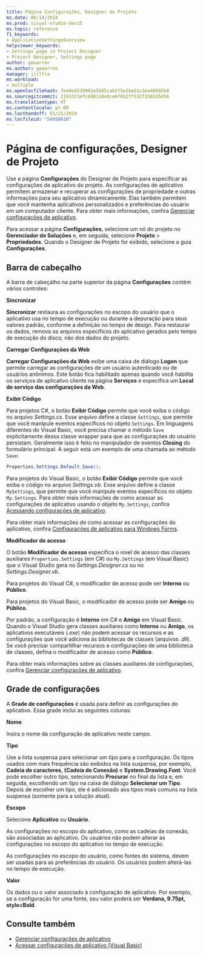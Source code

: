 ```yaml
---
title: Página Configurações, Designer de Projeto
ms.date: 06/14/2018
ms.prod: visual-studio-dev15
ms.topic: reference
f1_keywords:
- ApplicationSettingsOverview
helpviewer_keywords:
- Settings page in Project Designer
- Project Designer, Settings page
author: gewarren
ms.author: gewarren
manager: jillfra
ms.workload:
- multiple
ms.openlocfilehash: fee0e6539901e5b95ca62f5e2beb1c3ea48692b0
ms.sourcegitcommit: 2193323efc608118e0ce6f6b2ff532f158245d56
ms.translationtype: HT
ms.contentlocale: pt-BR
ms.lasthandoff: 01/25/2019
ms.locfileid: "54958610"
---
```

# <a name="settings-page-project-designer"></a>Página de configurações, Designer de Projeto

Use a página **Configurações** do Designer de Projeto para especificar as configurações de aplicativo do projeto. As configurações de aplicativo permitem armazenar e recuperar as configurações de propriedade e outras informações para seu aplicativo dinamicamente. Elas também permitem que você mantenha aplicativos personalizados e preferências do usuário em um computador cliente. Para obter mais informações, confira [Gerenciar configurações de aplicativo](../managing-application-settings-dotnet.md).

Para acessar a página **Configurações**, selecione um nó do projeto no **Gerenciador de Soluções** e, em seguida, selecione **Projeto** > **Propriedades**. Quando o Designer de Projeto for exibido, selecione a guia **Configurações**.

## <a name="header-bar"></a>Barra de cabeçalho

A barra de cabeçalho na parte superior da página **Configurações** contém vários controles:

**Sincronizar**

**Sincronizar** restaura as configurações no escopo do usuário que o aplicativo usa no tempo de execução ou durante a depuração para seus valores padrão, conforme a definição no tempo de design. Para restaurar os dados, remova os arquivos específicos do aplicativo gerados pelo tempo de execução do disco, não dos dados do projeto.

**Carregar Configurações da Web**

**Carregar Configurações da Web** exibe uma caixa de diálogo **Logon** que permite carregar as configurações de um usuário autenticado ou de usuários anônimos. Este botão fica habilitado apenas quando você habilita os serviços de aplicativo cliente na página **Serviços** e especifica um **Local de serviço das configurações da Web**.

**Exibir Código**

Para projetos C#, o botão **Exibir Código** permite que você exiba o código no arquivo *Settings.cs*. Esse arquivo define a classe `Settings`, que permite que você manipule eventos específicos no objeto `Settings`. Em linguagens diferentes do Visual Basic, você precisa chamar o método `Save` explicitamente dessa classe wrapper para que as configurações do usuário persistam. Geralmente isso é feito no manipulador de eventos **Closing** do formulário principal. A seguir está um exemplo de uma chamada ao método `Save`:

```csharp
Properties.Settings.Default.Save();
```

Para projetos do Visual Basic, o botão **Exibir Código** permite que você exiba o código no arquivo *Settings.vb*. Esse arquivo define a classe `MySettings`, que permite que você manipule eventos específicos no objeto `My.Settings`. Para obter mais informações de como acessar as configurações de aplicativo usando o objeto `My.Settings`, confira [Acessando configurações de aplicativo](/dotnet/visual-basic/developing-apps/programming/app-settings/accessing-application-settings).

Para obter mais informações de como acessar as configurações do aplicativo, confira [Configurações de aplicativo para Windows Forms](/dotnet/framework/winforms/advanced/application-settings-for-windows-forms).

**Modificador de acesso**

O botão **Modificador de acesso** especifica o nível de acesso das classes auxiliares `Properties.Settings` (em C#) ou `My.Settings` (em Visual Basic) que o Visual Studio gera no *Settings.Designer.cs* ou no *Settings.Designer.vb*.

Para projetos do Visual C#, o modificador de acesso pode ser **Interno** ou **Público**.

Para projetos do Visual Basic, o modificador de acesso pode ser **Amigo** ou **Público**.

Por padrão, a configuração é **Interno** em C# e **Amigo** em Visual Basic. Quando o Visual Studio gera classes auxiliares como **Interno** ou **Amigo**, os aplicativos executáveis (*.exe*) não podem acessar os recursos e as configurações que você adiciona às bibliotecas de classes (arquivos *.dll*). Se você precisar compartilhar recursos e configurações de uma biblioteca de classes, defina o modificador de acesso como **Público**.

Para obter mais informações sobre as classes auxiliares de configurações, confira [Gerenciar configurações de aplicativo](../managing-application-settings-dotnet.md).

## <a name="settings-grid"></a>Grade de configurações

A **Grade de configurações** é usada para definir as configurações do aplicativo. Essa grade inclui as seguintes colunas:

**Nome**

Insira o nome da configuração de aplicativo neste campo.

**Tipo**

Use a lista suspensa para selecionar um tipo para a configuração. Os tipos usados com mais frequência são exibidos na lista suspensa, por exemplo, **Cadeia de caracteres**, **(Cadeia de Conexão)** e **System.Drawing.Font**. Você pode escolher outro tipo, selecionando **Procurar** no final da lista e, em seguida, escolhendo um tipo na caixa de diálogo **Selecionar um Tipo**. Depois de escolher um tipo, ele é adicionado aos tipos mais comuns na lista suspensa (somente para a solução atual).

**Escopo**

Selecione **Aplicativo** ou **Usuário**.

As configurações no escopo do aplicativo, como as cadeias de conexão, são associadas ao aplicativo. Os usuários não podem alterar as configurações no escopo do aplicativo no tempo de execução.

As configurações no escopo do usuário, como fontes do sistema, devem ser usadas para as preferências do usuário. Os usuários podem alterá-las no tempo de execução.

**Valor**

Os dados ou o valor associado à configuração de aplicativo. Por exemplo, se a configuração for uma fonte, seu valor poderá ser **Verdana, 9.75pt, style=Bold**.

## <a name="see-also"></a>Consulte também

- [Gerenciar configurações de aplicativo](../managing-application-settings-dotnet.md)
- [Acessar configurações de aplicativo (Visual Basic)](/dotnet/visual-basic/developing-apps/programming/app-settings/accessing-application-settings)